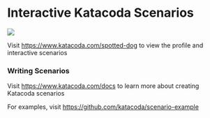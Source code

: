 # Interactive Katacoda Scenarios

[![](http://shields.katacoda.com/katacoda/spotted-dog/count.svg)](https://www.katacoda.com/spotted-dog "Get your profile on Katacoda.com")

Visit https://www.katacoda.com/spotted-dog to view the profile and interactive scenarios

### Writing Scenarios
Visit https://www.katacoda.com/docs to learn more about creating Katacoda scenarios

For examples, visit https://github.com/katacoda/scenario-example
